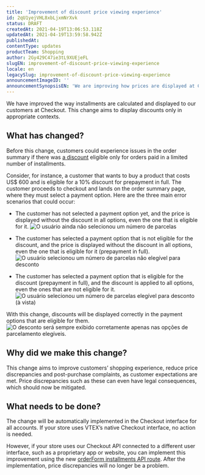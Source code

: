 ```yaml
---
title: 'Improvement of discount price viewing experience'
id: 2qU1yejVHL8xbLjxmNrXvk
status: DRAFT
createdAt: 2021-04-19T13:06:53.118Z
updatedAt: 2021-04-19T13:59:58.942Z
publishedAt: 
contentType: updates
productTeam: Shopping
author: 2Gy429C47ie3tL9XUEjeFL
slugEN: improvement-of-discount-price-viewing-experience
locale: en
legacySlug: improvement-of-discount-price-viewing-experience
announcementImageID: ''
announcementSynopsisEN: 'We are improving how prices are displayed at Checkout when discounts apply only to limited number of installments.'
---
```


We have improved the way installments are calculated and displayed to our customers at Checkout. This change aims to display discounts only in appropriate contexts.

## What has changed?

Before this change, customers could experience issues in the order summary if there was [a discount](https://developers.vtex.com/vtex-developer-docs/docs/using-checkout-api-to-set-a-discount) eligible only for orders paid in a limited number of installments.

Consider, for instance, a customer that wants to buy a product that costs US$ 600 and is eligible for a 10% discount for prepayment in full. The customer proceeds to checkout and lands on the order summary page, where they must select a payment option. Here are the three main error scenarios that could occur:

- The customer has not selected a payment option yet, and the price is displayed without the discount in all options, even the one that is eligible for it.
![O usuário ainda não selecionou um número de parcelas](https://images.ctfassets.net/alneenqid6w5/4dFdvU6HcZGvBWSpr0VI04/fe470a5050d3c66d98b21d978f968036/image6.png)

- The customer has selected a payment option that is not eligible for the discount, and the price is displayed without the discount in all options, even the one that is eligible for it (prepayment in full).
![O usuário selecionou um número de parcelas não elegível para desconto](//images.ctfassets.net/alneenqid6w5/nY13uDOX3JBOJvCN5Oj2i/d931d2d73ffb7f1b8c8ddbf7310b7bc9/image8.png)

- The customer has selected a payment option that is eligible for the discount (prepayment in full), and the discount is applied to all options, even the ones that are not eligible for it.
![O usuário selecionou um número de parcelas elegível para desconto (à vista)](//images.ctfassets.net/alneenqid6w5/3hRThIcKzoGWirn17UIXqV/bd64d486417ca73e2d510fc03e4ddd05/image2.png)

With this change, discounts will be displayed correctly in the payment options that are eligible for them.
![O desconto será sempre exibido corretamente apenas nas opções de parcelamento elegíveis.](//images.ctfassets.net/alneenqid6w5/XBFP0W5B1wlGwpoz3In3W/99a531d3dbd3eeae102536126c849212/image4.png)

## Why did we make this change?

This change aims to improve customers’ shopping experience, reduce price discrepancies and post-purchase complaints, as customer expectations are met. Price discrepancies such as these can even have legal consequences, which should now be mitigated.

## What needs to be done?

The change will be automatically implemented in the Checkout interface for all accounts. If your store uses VTEX’s native Checkout interface, no action is needed.

However, if your store uses our Checkout API connected to a different user interface, such as a proprietary app or website, you can implement this improvement using the new [orderForm installments API route](https://developers.vtex.com/vtex-developer-docs/reference/orderform#orderforminstallments). After the implementation, price discrepancies will no longer be a problem.

